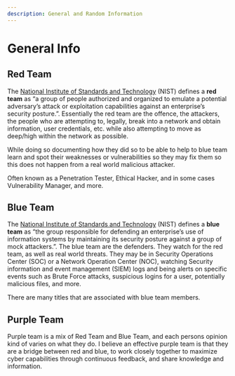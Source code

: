 ```yaml
---
description: General and Random Information
---
```


# General Info

## Red Team

The [National Institute of Standards and Technology](https://www.nist.gov/) (NIST) defines a **red team** as “a group of people authorized and organized to emulate a potential adversary’s attack or exploitation capabilities against an enterprise’s security posture.”. Essentially the red team are the offence, the attackers, the people who are attempting to, legally, break into a network and obtain information, user credentials, etc. while also attempting to move as deep/high within the network as possible.

While doing so documenting how they did so to be able to help to blue team learn and spot their weaknesses or vulnerabilities so they may fix them so this does not happen from a real world malicious attacker.

Often known as a Penetration Tester, Ethical Hacker, and in some cases Vulnerability Manager, and more.

## Blue Team

The [National Institute of Standards and Technology](https://www.nist.gov/) (NIST) defines a **blue team** as “the group responsible for defending an enterprise’s use of information systems by maintaining its security posture against a group of mock attackers.”. The blue team are the defenders. They watch for the red team, as well as real world threats. They may be in Security Operations Center (SOC) or a Network Operation Center (NOC), watching Security information and event management (SIEM) logs and being alerts on specific events such as Brute Force attacks, suspicious logins for a user, potentially malicious files, and more.

There are many titles that are associated with blue team members.

## Purple Team

Purple team is a mix of Red Team and Blue Team, and each persons opinion kind of varies on what they do. I believe an effective purple team is that they are a bridge between red and blue, to work closely together to maximize cyber capabilities through continuous feedback, and share knowledge and information.
